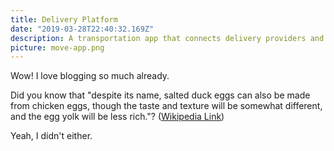 ```yaml
---
title: Delivery Platform
date: "2019-03-28T22:40:32.169Z"
description: A transportation app that connects delivery providers and consumers
picture: move-app.png
---
```


Wow! I love blogging so much already.

Did you know that "despite its name, salted duck eggs can also be made from
chicken eggs, though the taste and texture will be somewhat different, and the
egg yolk will be less rich."?
([Wikipedia Link](http://en.wikipedia.org/wiki/Salted_duck_egg))

Yeah, I didn't either.